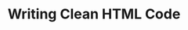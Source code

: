 ---
id: writing-clean-html-code
title: Writing Clean HTML Code
sidebar_label: Writing Clean HTML Code
sidebar_position: 1
tags: [html, best-practices, optimization]
description: In this tutorial, we will learn about writing clean HTML code.
---